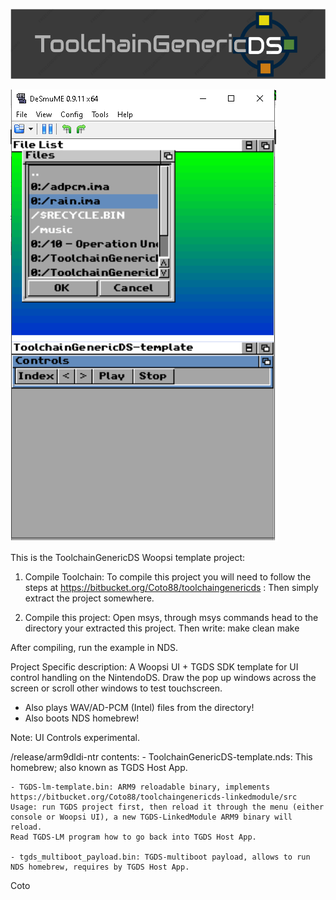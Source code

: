 ![ToolchainGenericDS](img/TGDS-Logo.png)

![ToolchainGenericDS](img/TGDS-WoopsiUI-example.png)

This is the ToolchainGenericDS Woopsi template project:

1.	Compile Toolchain:
To compile this project you will need to follow the steps at https://bitbucket.org/Coto88/toolchaingenericds :
Then simply extract the project somewhere.

2.	Compile this project: 
Open msys, through msys commands head to the directory your extracted this project.
Then write:
make clean <enter>
make <enter>

After compiling, run the example in NDS. 

Project Specific description:
A Woopsi UI + TGDS SDK template for UI control handling on the NintendoDS. 
Draw the pop up windows across the screen or scroll other windows to test touchscreen. 
- Also plays WAV/AD-PCM (Intel) files from the directory!
- Also boots NDS homebrew!

Note: UI Controls experimental.

/release/arm9dldi-ntr contents:
	- ToolchainGenericDS-template.nds: This homebrew; also known as TGDS Host App.
	
	- TGDS-lm-template.bin: ARM9 reloadable binary, implements https://bitbucket.org/Coto88/toolchaingenericds-linkedmodule/src
	Usage: run TGDS project first, then reload it through the menu (either console or Woopsi UI), a new TGDS-LinkedModule ARM9 binary will reload. 
	Read TGDS-LM program how to go back into TGDS Host App.
	
	- tgds_multiboot_payload.bin: TGDS-multiboot payload, allows to run NDS homebrew, requires by TGDS Host App.


Coto
